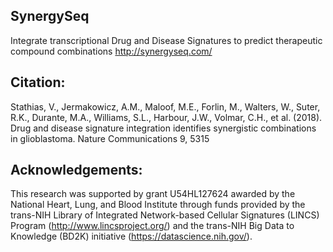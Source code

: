 ## SynergySeq
Integrate transcriptional Drug and Disease Signatures to predict therapeutic compound combinations
http://synergyseq.com/ 


## Citation:
Stathias, V., Jermakowicz, A.M., Maloof, M.E., Forlin, M., Walters, W., Suter, R.K., Durante, M.A., Williams, S.L., Harbour, J.W., Volmar, C.H., et al. (2018). Drug and disease signature integration identifies synergistic combinations in glioblastoma. Nature Communications 9, 5315


## Acknowledgements:
This research was supported by grant U54HL127624 awarded by the National Heart, Lung, and Blood Institute through funds provided by the trans-NIH Library of Integrated Network-based Cellular Signatures (LINCS) Program (http://www.lincsproject.org/) and the trans-NIH Big Data to Knowledge (BD2K) initiative (https://datascience.nih.gov/).


